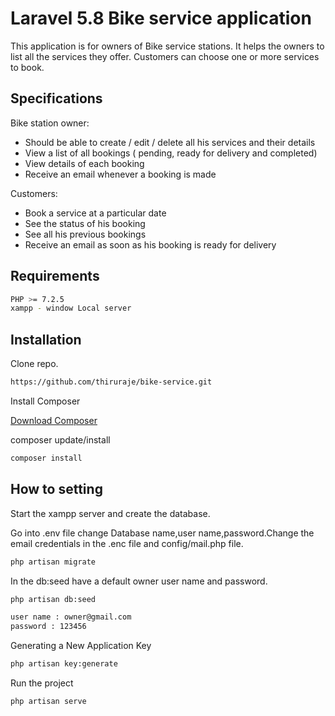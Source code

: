 # Laravel 5.8 Bike service application

This application is for owners of Bike service stations. It helps the owners to list all the services
they offer. Customers can choose one or more services to book.

## Specifications
Bike station owner:

- Should be able to create / edit / delete all his services and their details
- View a list of all bookings ( pending, ready for delivery and completed)
- View details of each booking
- Receive an email whenever a booking is made

Customers:

- Book a service at a particular date
- See the status of his booking
- See all his previous bookings
- Receive an email as soon as his booking is ready for delivery

## Requirements
```bash
PHP >= 7.2.5
xampp - window Local server
```
## Installation

Clone repo.

```bash
https://github.com/thiruraje/bike-service.git
```
Install Composer

[Download Composer](https://getcomposer.org/download/)

composer update/install
```bash
composer install
```

## How to setting
Start the xampp server and create the database. 

Go into .env file change Database name,user name,password.Change the email credentials in the .enc file and config/mail.php file.
```bash
php artisan migrate
```
In the db:seed have a default owner user name and password.
```bash
php artisan db:seed
```
```bash
user name : owner@gmail.com
password : 123456
```


Generating a New Application Key
```bash
php artisan key:generate
```
Run the project
```bash
php artisan serve
```
